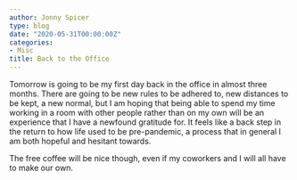 ```yaml
---
author: Jonny Spicer
type: blog
date: "2020-05-31T00:00:00Z"
categories:
- Misc
title: Back to the Office
---
```

Tomorrow is going to be my first day back in the office in almost three months. There are going to be new rules to be adhered to, new distances to be kept, a new normal, but I am
hoping that being able to spend my time working in a room with other people rather than on my own will be an experience that I have a newfound gratitude for. It feels like a back
step in the return to how life used to be pre-pandemic, a process that in general I am both hopeful and hesitant towards.

The free coffee will be nice though, even if my coworkers and I will all have to make our own.
